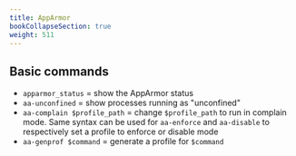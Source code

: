 ```yaml
---
title: AppArmor
bookCollapseSection: true
weight: 511
---
```



## Basic commands

* `apparmor_status` = show the AppArmor status
* `aa-unconfined` = show processes running as "unconfined"
* `aa-complain $profile_path` = change `$profile_path` to run in complain mode. Same syntax can be used for `aa-enforce` and `aa-disable` to respectively set a profile to enforce or disable mode
* `aa-genprof $command` = generate a profile for `$command`
